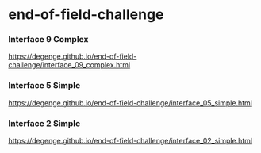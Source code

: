# end-of-field-challenge

### Interface 9 Complex
https://degenge.github.io/end-of-field-challenge/interface_09_complex.html 

### Interface 5 Simple
https://degenge.github.io/end-of-field-challenge/interface_05_simple.html

### Interface 2 Simple
https://degenge.github.io/end-of-field-challenge/interface_02_simple.html 
